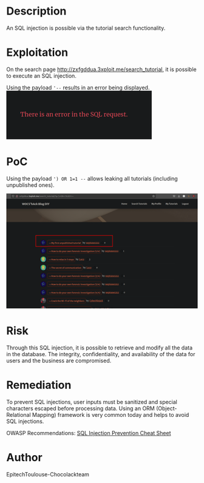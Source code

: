 # Description

An SQL injection is possible via the tutorial search functionality.

# Exploitation

On the search page <http://zxfgddua.3xploit.me/search_tutorial>, it is possible to execute an SQL injection.

Using the payload `'--` results in an error being displayed.
![Error Display](YWH-R303873-image.png)

# PoC

Using the payload `') OR 1=1 --` allows leaking all tutorials (including unpublished ones).

![Leaked Tutorials](YWH-R303876-image.png)

# Risk

Through this SQL injection, it is possible to retrieve and modify all the data in the database. The integrity, confidentiality, and availability of the data for users and the business are compromised.

# Remediation

To prevent SQL injections, user inputs must be sanitized and special characters escaped before processing data. Using an ORM (Object-Relational Mapping) framework is very common today and helps to avoid SQL injections.

OWASP Recommendations: [SQL Injection Prevention Cheat Sheet](https://cheatsheetseries.owasp.org/cheatsheets/SQL_Injection_Prevention_Cheat_Sheet.html)

# Author
EpitechToulouse-Chocolackteam